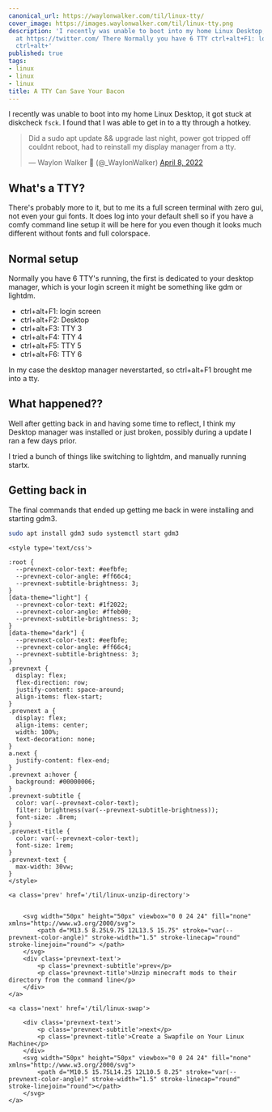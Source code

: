 ```yaml
---
canonical_url: https://waylonwalker.com/til/linux-tty/
cover_image: https://images.waylonwalker.com/til/linux-tty.png
description: 'I recently was unable to boot into my home Linux Desktop, it got stuck
  at https://twitter.com/ There Normally you have 6 TTY ctrl+alt+F1: login screen
  ctrl+alt+'
published: true
tags:
- linux
- linux
- linux
title: A TTY Can Save Your Bacon
---
```


I recently was unable to boot into my home Linux Desktop, it got stuck at diskcheck `fsck`.  I found that I was able to get in to a tty through a hotkey.

<blockquote class="twitter-tweet"><p lang="en" dir="ltr">Did a sudo apt update &amp;&amp; upgrade last night, power got tripped off couldnt reboot, had to reinstall my display manager from a tty.</p>&mdash; Waylon Walker 🐍 (@_WaylonWalker) <a href="https://twitter.com/_WaylonWalker/status/1512281106120384519?ref_src=twsrc%5Etfw">April 8, 2022</a></blockquote>
<script async src="https://platform.twitter.com/widgets.js" charset="utf-8"></script>


## What's a TTY?

There's probably more to it, but to me its a full screen terminal with zero gui, not even your gui fonts.  It does log into your default shell so if you have a comfy command line setup it will be here for you even though it looks much different without fonts and full colorspace.

## Normal setup

Normally you have 6 TTY's running, the first is dedicated to your desktop manager, which is your login screen it might be something like gdm or lightdm.

* ctrl+alt+F1: login screen
* ctrl+alt+F2: Desktop
* ctrl+alt+F3: TTY 3
* ctrl+alt+F4: TTY 4
* ctrl+alt+F5: TTY 5
* ctrl+alt+F6: TTY 6

In my case the desktop manager neverstarted, so ctrl+alt+F1 brought me into a tty.

## What happened??

Well after getting back in and having some time to reflect, I think my Desktop manager was installed or just broken, possibly during a update I ran a few days prior.

I tried a bunch of things like switching to lightdm, and manually running startx.

## Getting back in

The final commands that ended up getting me back in were installing and starting gdm3.

``` bash
sudo apt install gdm3 sudo systemctl start gdm3
```
<div class='prevnext'>

    <style type='text/css'>

    :root {
      --prevnext-color-text: #eefbfe;
      --prevnext-color-angle: #ff66c4;
      --prevnext-subtitle-brightness: 3;
    }
    [data-theme="light"] {
      --prevnext-color-text: #1f2022;
      --prevnext-color-angle: #ffeb00;
      --prevnext-subtitle-brightness: 3;
    }
    [data-theme="dark"] {
      --prevnext-color-text: #eefbfe;
      --prevnext-color-angle: #ff66c4;
      --prevnext-subtitle-brightness: 3;
    }
    .prevnext {
      display: flex;
      flex-direction: row;
      justify-content: space-around;
      align-items: flex-start;
    }
    .prevnext a {
      display: flex;
      align-items: center;
      width: 100%;
      text-decoration: none;
    }
    a.next {
      justify-content: flex-end;
    }
    .prevnext a:hover {
      background: #00000006;
    }
    .prevnext-subtitle {
      color: var(--prevnext-color-text);
      filter: brightness(var(--prevnext-subtitle-brightness));
      font-size: .8rem;
    }
    .prevnext-title {
      color: var(--prevnext-color-text);
      font-size: 1rem;
    }
    .prevnext-text {
      max-width: 30vw;
    }
    </style>
    
    <a class='prev' href='/til/linux-unzip-directory'>
    

        <svg width="50px" height="50px" viewbox="0 0 24 24" fill="none" xmlns="http://www.w3.org/2000/svg">
            <path d="M13.5 8.25L9.75 12L13.5 15.75" stroke="var(--prevnext-color-angle)" stroke-width="1.5" stroke-linecap="round" stroke-linejoin="round"> </path>
        </svg>
        <div class='prevnext-text'>
            <p class='prevnext-subtitle'>prev</p>
            <p class='prevnext-title'>Unzip minecraft mods to their directory from the command line</p>
        </div>
    </a>
    
    <a class='next' href='/til/linux-swap'>
    
        <div class='prevnext-text'>
            <p class='prevnext-subtitle'>next</p>
            <p class='prevnext-title'>Create a Swapfile on Your Linux Machine</p>
        </div>
        <svg width="50px" height="50px" viewbox="0 0 24 24" fill="none" xmlns="http://www.w3.org/2000/svg">
            <path d="M10.5 15.75L14.25 12L10.5 8.25" stroke="var(--prevnext-color-angle)" stroke-width="1.5" stroke-linecap="round" stroke-linejoin="round"></path>
        </svg>
    </a>
  </div>